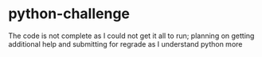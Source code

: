 # python-challenge

The code is not complete as I could not get it all to run; planning on getting additional help and submitting for regrade as I understand python more
